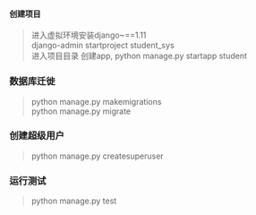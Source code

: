 
#### 创建项目
> 进入虚拟环境安装django~==1.11      
> django-admin startproject student_sys    
> 进入项目目录 创建app, python manage.py startapp student

### 数据库迁徙
> python manage.py makemigrations   
> python manage.py migrate   

### 创建超级用户 
> python manage.py createsuperuser

### 运行测试
>python manage.py test <app name>

